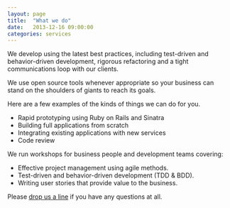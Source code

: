 ```yaml
---
layout: page
title:  "What we do"
date:   2013-12-16 09:00:00
categories: services
---
```


We develop using the latest best practices, including
test-driven and behavior-driven development, rigorous
refactoring and a tight communications loop with our clients.

We use open source tools whenever appropriate so your business
can stand on the shoulders of giants to reach its goals.

Here are a few examples of the kinds of things we can do for you.

- Rapid prototyping using Ruby on Rails and Sinatra
- Building full applications from scratch
- Integrating existing applications with new services
- Code review

We run workshops for business people and development teams
covering:

- Effective project management using agile methods.
- Test-driven and behavior-driven development (TDD & BDD).
- Writing user stories that provide value to the business.

Please [drop us a line](/pages/contact.html) if you have any
questions at all.

